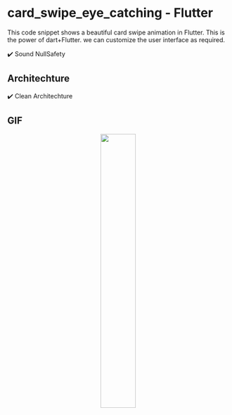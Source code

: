 # card_swipe_eye_catching - Flutter

This code snippet shows a beautiful card swipe animation in Flutter. This is the power of dart+Flutter. we can customize the user interface as required.

✔️ Sound NullSafety

## Architechture
✔️ Clean Architechture <br />

## GIF

<p align="center">
  <img 
    width=40%
    height=40%
    src="https://user-images.githubusercontent.com/101565812/205480386-be66e2b1-8cda-45a1-aa7e-e5b8980e46c5.gif">
</p>
